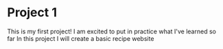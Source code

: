 # Project 1
This is my first project!
I am excited to put in practice what I've learned so far
In this project I will create a basic recipe website
